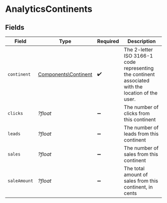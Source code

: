 # AnalyticsContinents


## Fields

| Field                                                                                             | Type                                                                                              | Required                                                                                          | Description                                                                                       |
| ------------------------------------------------------------------------------------------------- | ------------------------------------------------------------------------------------------------- | ------------------------------------------------------------------------------------------------- | ------------------------------------------------------------------------------------------------- |
| `continent`                                                                                       | [Components\Continent](../../Models/Components/Continent.md)                                      | :heavy_check_mark:                                                                                | The 2-letter ISO 3166-1 code representing the continent associated with the location of the user. |
| `clicks`                                                                                          | *?float*                                                                                          | :heavy_minus_sign:                                                                                | The number of clicks from this continent                                                          |
| `leads`                                                                                           | *?float*                                                                                          | :heavy_minus_sign:                                                                                | The number of leads from this continent                                                           |
| `sales`                                                                                           | *?float*                                                                                          | :heavy_minus_sign:                                                                                | The number of sales from this continent                                                           |
| `saleAmount`                                                                                      | *?float*                                                                                          | :heavy_minus_sign:                                                                                | The total amount of sales from this continent, in cents                                           |